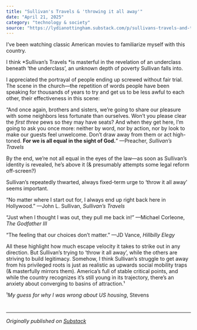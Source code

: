 ```yaml
---
title: "Sullivan's Travels & 'throwing it all away'"
date: "April 21, 2025"
category: "technology & society"
source: "https://lydianottingham.substack.com/p/sullivans-travels-and-throwing-it"
---
```


I’ve been watching classic American movies to familiarize myself with this country.

I think *Sullivan’s Travels *is masterful in the revelation of an underclass beneath ‘the underclass’, an unknown depth of poverty Sullivan falls into.

I appreciated the portrayal of people ending up screwed without fair trial. The scene in the church—the repetition of words people have been speaking for thousands of years to try and get us to be less awful to each other, their effectiveness in this scene:

“And once again, brothers and sisters, we’re going to share our pleasure with some  neighbors less fortunate than ourselves. Won’t you please clear the *first three* pews so they may have seats? And when they get here, I’m going to ask you once more: neither by word, nor by action, nor by look to make our guests feel unwelcome. Don’t draw away from them or act high-toned. **For we is all equal in the sight of God.**” —Preacher, *Sullivan’s Travels*

By the end, we’re not all equal in the eyes of the law—as soon as Sullivan’s identity is revealed, he’s above it  (& presumably attempts some legal reform off-screen?)

Sullivan’s repeatedly thwarted, always fixed-term urge to ‘throw it all away’ seems important. 

“No matter where I start out for, I always end up right back here in Hollywood.” —John L. Sullivan, *Sullivan’s Travels*

“Just when I thought I was out, they pull me back in!” —Michael Corleone, *The Godfather III*

“The feeling that our choices don’t matter.” —JD Vance, *Hillbilly Elegy*

All these highlight how much escape velocity it takes to strike out in any direction. But Sullivan’s trying to ‘throw it all away’, while the others are striving to build legitimacy. Somehow, I think Sullivan’s struggle to get away from his privileged roots is just as realistic as upwards social mobility traps (& masterfully mirrors them). America’s full of stable critical points, and while the country recognizes it’s still young in its trajectory, there’s an anxiety about converging to basins of attraction.¹

¹*My guess for why I was wrong about US housing*, Stevens 



#

---

*Originally published on [Substack](https://lydianottingham.substack.com/p/sullivans-travels-and-throwing-it)*
